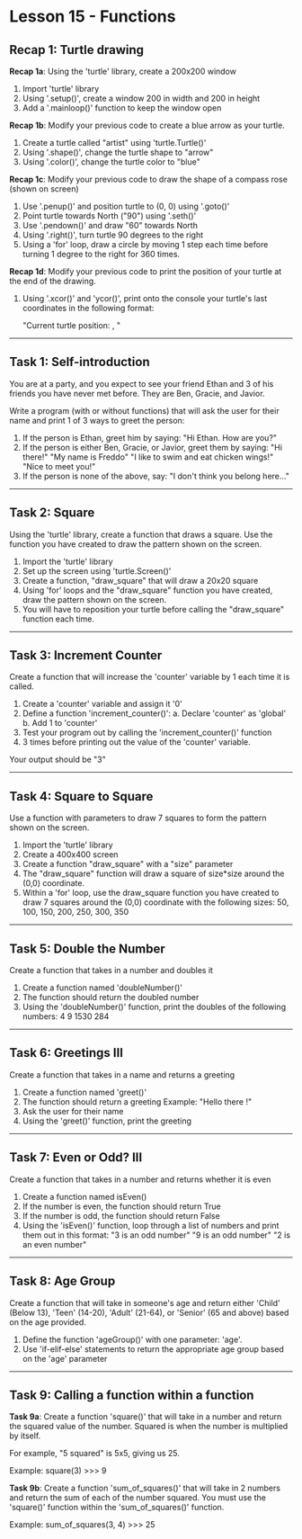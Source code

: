 # Lesson 15 - Functions

## Recap 1: Turtle drawing
**Recap 1a**:
Using the 'turtle' library, create a 200x200 window

1. Import 'turtle' library
2. Using '.setup()', create a window 200 in width and 200 in height
3. Add a '.mainloop()' function to keep the window open

**Recap 1b**:
Modify your previous code to create a blue arrow as your turtle.

1. Create a turtle called "artist" using 'turtle.Turtle()'
2. Using '.shape()', change the turtle shape to "arrow"
3. Using '.color()', change the turtle color to "blue"

**Recap 1c**:
Modify your previous code to draw the shape of a compass rose (shown
on screen)

1. Use '.penup()' and position turtle to (0, 0) using '.goto()'
2. Point turtle towards North ("90") using '.seth()'
3. Use '.pendown()' and draw "60" towards North
4. Using '.right()', turn turtle 90 degrees to the right 
5. Using a 'for' loop, draw a circle by moving 1 step each time
   before turning 1 degree to the right for 360 times.

**Recap 1d**:
Modify your previous code to print the position of your turtle at the
end of the drawing.

1. Using '.xcor()' and 'ycor()', print onto the console your turtle's
   last coordinates in the following format:

   "Current turtle position: <x>, <y>"

---------------------------------------------------------------------

## Task 1: Self-introduction
You are at a party, and you expect to see your friend Ethan and 3 of
his friends you have never met before. They are Ben, Gracie, and
Javior.

Write a program (with or without functions) that will ask the user
for their name and print 1 of 3 ways to greet the person:
1. If the person is Ethan, greet him by saying:
        "Hi Ethan. How are you?"
2. If the person is either Ben, Gracie, or Javior, greet them by
   saying:
        "Hi there!"
        "My name is Freddo"
        "I like to swim and eat chicken wings!"
        "Nice to meet you!"
3. If the person is none of the above, say:
        "I don't think you belong here..."

---------------------------------------------------------------------

## Task 2: Square
Using the 'turtle' library, create a function that draws a square.
Use the function you have created to draw the pattern shown on the
screen.

1. Import the 'turtle' library
2. Set up the screen using 'turtle.Screen()'
3. Create a function, "draw_square" that will draw a 20x20 square
4. Using 'for' loops and the "draw_square" function you have created,
   draw the pattern shown on the screen.
5. You will have to reposition your turtle before calling the
   "draw_square" function each time.

---------------------------------------------------------------------

## Task 3: Increment Counter
Create a function that will increase the 'counter' variable by 1 each
time it is called.

1. Create a 'counter' variable and assign it '0'
2. Define a function 'increment_counter()':
        a. Declare 'counter' as 'global'
        b. Add 1 to 'counter'
3. Test your program out by calling the 'increment_counter()' function
4. 3 times before printing out the value of the 'counter' variable.

Your output should be "3"

---------------------------------------------------------------------

## Task 4: Square to Square
Use a function with parameters to draw 7 squares to form the pattern
shown on the screen.

1. Import the 'turtle' library
2. Create a 400x400 screen
3. Create a function "draw_square" with a "size" parameter
4. The "draw_square" function will draw a square of size*size around
   the (0,0) coordinate.
5. Within a 'for' loop, use the draw_square function you have created
   to draw 7 squares around the (0,0) coordinate with the following
   sizes:
        50, 100, 150, 200, 250, 300, 350

---------------------------------------------------------------------

## Task 5: Double the Number
Create a function that takes in a number and doubles it

1. Create a function named 'doubleNumber()'
2. The function should return the doubled number
3. Using the 'doubleNumber()' function, print the doubles of the
   following numbers:
    4
    9
    1530
    284

---------------------------------------------------------------------

## Task 6: Greetings III
Create a function that takes in a name and returns a greeting

1. Create a function named 'greet()'
2. The function should return a greeting
    Example: "Hello there <name>!"
3. Ask the user for their name
4. Using the 'greet()' function, print the greeting

----------------------------------------------------------------------

## Task 7: Even or Odd? III
Create a function that takes in a number and returns whether it is
even

1. Create a function named isEven()
2. If the number is even, the function should return True
3. If the number is odd, the function should return False
4. Using the 'isEven()' function, loop through a list of numbers and
   print them out in this format:
    "3 is an odd number"
    "9 is an odd number"
    "2 is an even number"

----------------------------------------------------------------------
   
## Task 8: Age Group
Create a function that will take in someone's age and return either
'Child' (Below 13), 'Teen' (14-20), 'Adult' (21-64), or
'Senior' (65 and above) based on the age provided.

1. Define the function 'ageGroup()' with one parameter: 'age'.
2. Use 'if-elif-else' statements to return the appropriate age group
   based on the 'age' parameter

----------------------------------------------------------------------

## Task 9: Calling a function within a function
**Task 9a**:
Create a function 'square()' that will take in a number and return
the squared value of the number. Squared is when the number is
multiplied by itself.

For example, "5 squared" is 5x5, giving us 25.

Example:
square(3) >>> 9

**Task 9b**:
Create a function 'sum_of_squares()' that will take in 2 numbers and
return the sum of each of the number squared. You must use the
'square()' function within the 'sum_of_squares()' function.

Example:
sum_of_squares(3, 4) >>> 25